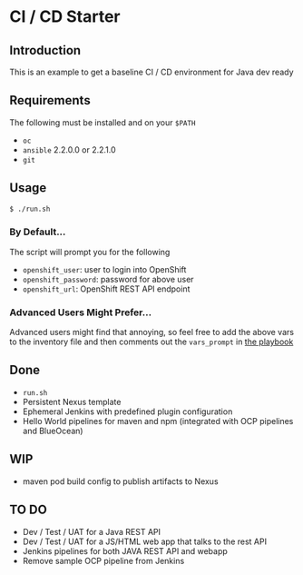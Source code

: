 # CI / CD Starter

## Introduction

This is an example to get a baseline CI / CD environment for Java dev ready

## Requirements

The following must be installed and on your `$PATH`

- `oc`
- `ansible` 2.2.0.0 or 2.2.1.0
- `git`


## Usage

``` bash
$ ./run.sh
```
### By Default...

The script will prompt you for the following

* `openshift_user`: user to login into OpenShift
* `openshift_password`: password for above user
* `openshift_url`: OpenShift REST API endpoint

### Advanced Users Might Prefer...

Advanced users might find that annoying, so feel free to add the above vars to the inventory file and then comments out the `vars_prompt` in [the playbook](ci-cd-starter-playbook.yml)

## Done
- `run.sh`
- Persistent Nexus template
- Ephemeral Jenkins with predefined plugin configuration
- Hello World pipelines for maven and npm (integrated with OCP pipelines and BlueOcean)

## WIP

- maven pod build config to publish artifacts to Nexus

## TO DO
- Dev / Test / UAT for a Java REST API
- Dev / Test / UAT for a JS/HTML web app that talks to the rest API
- Jenkins pipelines for both JAVA REST API and webapp
- Remove sample OCP pipeline from Jenkins